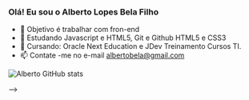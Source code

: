 ### Olá! Eu sou o Alberto Lopes Bela Filho

- 🔭 Objetivo é trabalhar com fron-end
- 🌱 Estudando Javascript e HTML5, Git e Github HTML5 e CSS3 
- 👯 Cursando: Oracle Next Education e JDev Treinamento Cursos TI.
- 📫 Contate -me no e-mail albertobela@gmail.com

![Alberto GitHub stats](https://github-readme-stats.vercel.app/api?username=albertofilho32&show_icons=true&theme=radical)


-->
